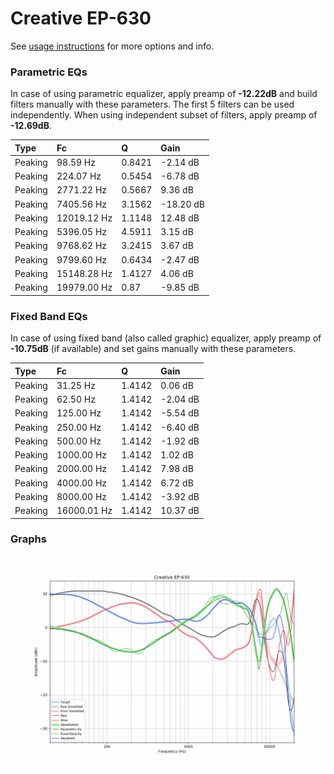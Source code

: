 # Creative EP-630
See [usage instructions](https://github.com/jaakkopasanen/AutoEq#usage) for more options and info.

### Parametric EQs
In case of using parametric equalizer, apply preamp of **-12.22dB** and build filters manually
with these parameters. The first 5 filters can be used independently.
When using independent subset of filters, apply preamp of **-12.69dB**.

| Type    | Fc          |      Q | Gain      |
|:--------|:------------|:-------|:----------|
| Peaking | 98.59 Hz    | 0.8421 | -2.14 dB  |
| Peaking | 224.07 Hz   | 0.5454 | -6.78 dB  |
| Peaking | 2771.22 Hz  | 0.5667 | 9.36 dB   |
| Peaking | 7405.56 Hz  | 3.1562 | -18.20 dB |
| Peaking | 12019.12 Hz | 1.1148 | 12.48 dB  |
| Peaking | 5396.05 Hz  | 4.5911 | 3.15 dB   |
| Peaking | 9768.62 Hz  | 3.2415 | 3.67 dB   |
| Peaking | 9799.60 Hz  | 0.6434 | -2.47 dB  |
| Peaking | 15148.28 Hz | 1.4127 | 4.06 dB   |
| Peaking | 19979.00 Hz | 0.87   | -9.85 dB  |

### Fixed Band EQs
In case of using fixed band (also called graphic) equalizer, apply preamp of **-10.75dB**
(if available) and set gains manually with these parameters.

| Type    | Fc          |      Q | Gain     |
|:--------|:------------|:-------|:---------|
| Peaking | 31.25 Hz    | 1.4142 | 0.06 dB  |
| Peaking | 62.50 Hz    | 1.4142 | -2.04 dB |
| Peaking | 125.00 Hz   | 1.4142 | -5.54 dB |
| Peaking | 250.00 Hz   | 1.4142 | -6.40 dB |
| Peaking | 500.00 Hz   | 1.4142 | -1.92 dB |
| Peaking | 1000.00 Hz  | 1.4142 | 1.02 dB  |
| Peaking | 2000.00 Hz  | 1.4142 | 7.98 dB  |
| Peaking | 4000.00 Hz  | 1.4142 | 6.72 dB  |
| Peaking | 8000.00 Hz  | 1.4142 | -3.92 dB |
| Peaking | 16000.01 Hz | 1.4142 | 10.37 dB |

### Graphs
![](./Creative%20EP-630.png)